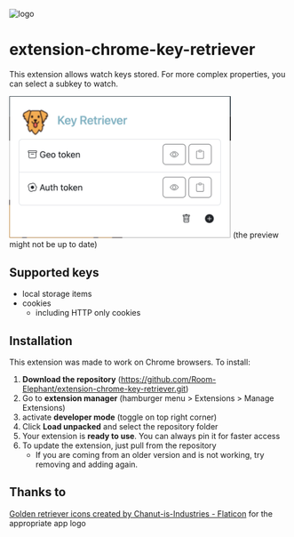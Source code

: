 ![logo](https://repository-images.githubusercontent.com/658112380/1ca66916-3b00-43e2-84fd-9e1379a3d7bb)
# extension-chrome-key-retriever

This extension allows watch keys stored.
For more complex properties, you can select a subkey to watch.

<img width="399" alt="image" src="/docs/preview.png">
(the preview might not be up to date)

## Supported keys

- local storage items
- cookies
  - including HTTP only cookies

## Installation

This extension was made to work on Chrome browsers.
To install:
1.  **Download the repository** (https://github.com/Room-Elephant/extension-chrome-key-retriever.git)
1. Go to **extension manager** (hamburger menu > Extensions > Manage Extensions)
1. activate **developer mode** (toggle on top right corner)
1. Click **Load unpacked** and select the repository folder
1. Your extension is **ready to use**. You can always pin it for faster access
1. To update the extension, just pull from the repository
   - If you are coming from an older version and is not working, try removing and adding again.

## Thanks to

<a  href="https://www.flaticon.com/free-icons/golden-retriever"  title="golden retriever icons">Golden retriever icons created by Chanut-is-Industries - Flaticon</a> for the appropriate app logo

